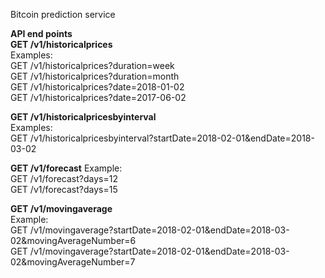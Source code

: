 Bitcoin prediction service

**API end points**
<br/>
**GET /v1/historicalprices**
<br/>
Examples: 
<br/>
GET /v1/historicalprices?duration=week
<br/>
GET /v1/historicalprices?duration=month
<br/>
GET /v1/historicalprices?date=2018-01-02
<br/>
GET /v1/historicalprices?date=2017-06-02


**GET /v1/historicalpricesbyinterval**
<br/>
Examples:
<br/>
GET /v1/historicalpricesbyinterval?startDate=2018-02-01&endDate=2018-03-02
<br/>

**GET /v1/forecast**
Example:
<br/>
GET /v1/forecast?days=12
<br/>
GET /v1/forecast?days=15
<br/>

**GET /v1/movingaverage**
<br/>
Example:
<br/>
GET /v1/movingaverage?startDate=2018-02-01&endDate=2018-03-02&movingAverageNumber=6
<br/>
GET /v1/movingaverage?startDate=2018-02-01&endDate=2018-03-02&movingAverageNumber=7
<br/>
